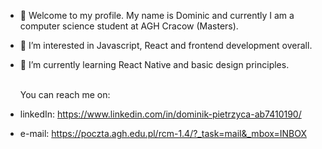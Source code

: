 - 👋 Welcome to my profile. My name is Dominic and currently I am a computer science student at AGH Cracow (Masters).
- 👀 I’m interested in Javascript, React and frontend development overall.
- 🌱 I’m currently learning React Native and basic design principles.
<br/><br/>

  You can reach me on:
- linkedIn: https://www.linkedin.com/in/dominik-pietrzyca-ab7410190/ 
- e-mail: https://poczta.agh.edu.pl/rcm-1.4/?_task=mail&_mbox=INBOX

